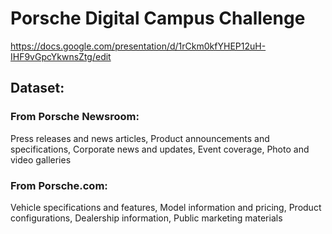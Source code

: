# Porsche Digital Campus Challenge
https://docs.google.com/presentation/d/1rCkm0kfYHEP12uH-IHF9vGpcYkwnsZtg/edit 

## Dataset:
### From Porsche Newsroom:
Press releases and news articles, Product announcements and specifications, Corporate news and updates, Event coverage, Photo and video galleries
### From Porsche.com:
Vehicle specifications and features, Model information and pricing, Product configurations, Dealership information, Public marketing materials
